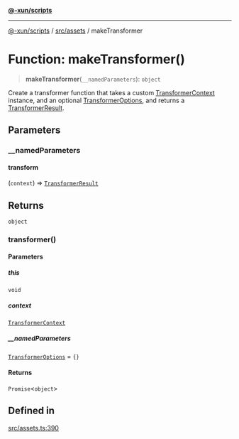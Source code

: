 [**@-xun/scripts**](../../../README.md)

***

[@-xun/scripts](../../../README.md) / [src/assets](../README.md) / makeTransformer

# Function: makeTransformer()

> **makeTransformer**(`__namedParameters`): `object`

Create a transformer function that takes a custom [TransformerContext](../type-aliases/TransformerContext.md)
instance, and an optional [TransformerOptions](../type-aliases/TransformerOptions.md), and returns a
[TransformerResult](../type-aliases/TransformerResult.md).

## Parameters

### \_\_namedParameters

#### transform

(`context`) => [`TransformerResult`](../type-aliases/TransformerResult.md)

## Returns

`object`

### transformer()

#### Parameters

##### this

`void`

##### context

[`TransformerContext`](../type-aliases/TransformerContext.md)

##### \_\_namedParameters

[`TransformerOptions`](../type-aliases/TransformerOptions.md) = `{}`

#### Returns

`Promise`\<`object`\>

## Defined in

[src/assets.ts:390](https://github.com/Xunnamius/xscripts/blob/cfe28e3d801ec1b719b0dedbda4e9f63d7924b77/src/assets.ts#L390)
